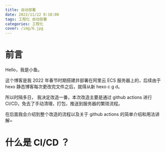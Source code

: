 ```yaml
---
title: 自动部署
date: 2022/11/22 0:10:00
tags: 工程化 自动部署
categories: 工程化
cover: /img/6.jpg
---
```


# 前言

Hello，我是小鱼。

这个博客是我 2022 年春节时期搭建并部署在阿里云 ECS 服务器上的，后续由于 hexo 静态博客每次更改完文件之后，就得从新 hexo c g d。

所以时隔多日， 我决定改造一番，本次改造主要是通过 github actions 进行 CI/CD，免去了手动清理，打包，推送到服务器的繁琐流程。

在后面我会介绍到整个改造的流程以及关于 github actions 的简单介绍和用法讲解~

# 什么是 CI/CD ？
